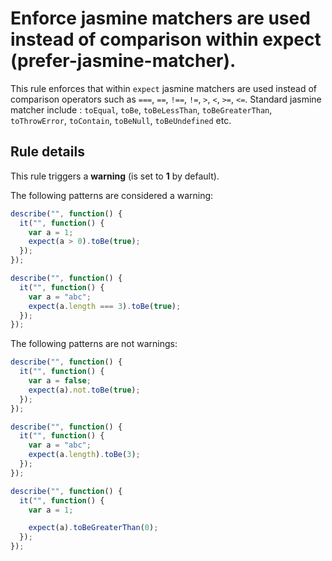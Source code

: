 # Enforce jasmine matchers are used instead of comparison within expect (prefer-jasmine-matcher).

This rule enforces that within `expect` jasmine matchers are used instead of comparison operators such as
`===`, `==`, `!==`, `!=`, `>`, `<`, `>=`, `<=`.
Standard jasmine matcher include : `toEqual`, `toBe`, `toBeLessThan`, `toBeGreaterThan`, `toThrowError`, `toContain`, `toBeNull`, `toBeUndefined` etc.

## Rule details

This rule triggers a **warning** (is set to **1** by default).

The following patterns are considered a warning:


```js
describe("", function() {
  it("", function() {
    var a = 1;
    expect(a > 0).toBe(true);
  });
});
```

```js
describe("", function() {
  it("", function() {
    var a = "abc";
    expect(a.length === 3).toBe(true);
  });
});
```

The following patterns are not warnings:

```js
describe("", function() {
  it("", function() {
    var a = false;
    expect(a).not.toBe(true);
  });
});
```


```js
describe("", function() {
  it("", function() {
    var a = "abc";
    expect(a.length).toBe(3);
  });
});
```

```js
describe("", function() {
  it("", function() {
    var a = 1;

    expect(a).toBeGreaterThan(0);
  });
});
```
